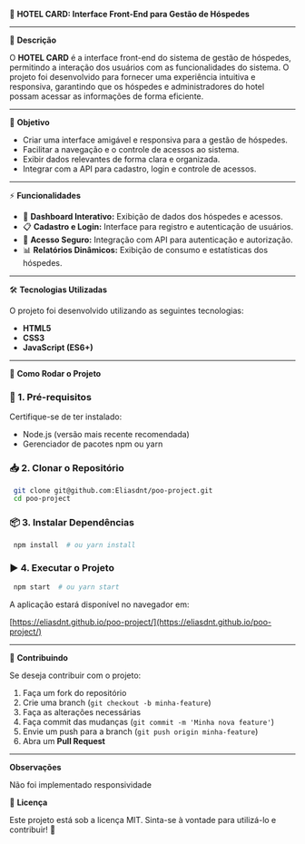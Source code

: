🎨 **HOTEL CARD: Interface Front-End para Gestão de Hóspedes**

---

📖 **Descrição**

O **HOTEL CARD** é a interface front-end do sistema de gestão de hóspedes, permitindo a interação dos usuários com as funcionalidades do sistema. O projeto foi desenvolvido para fornecer uma experiência intuitiva e responsiva, garantindo que os hóspedes e administradores do hotel possam acessar as informações de forma eficiente.

---

🎯 **Objetivo**

- Criar uma interface amigável e responsiva para a gestão de hóspedes.
- Facilitar a navegação e o controle de acessos ao sistema.
- Exibir dados relevantes de forma clara e organizada.
- Integrar com a API para cadastro, login e controle de acessos.

---

⚡ **Funcionalidades**

- 🏨 **Dashboard Interativo:** Exibição de dados dos hóspedes e acessos.
- 📋 **Cadastro e Login:** Interface para registro e autenticação de usuários.
- 🔐 **Acesso Seguro:** Integração com API para autenticação e autorização.
- 📊 **Relatórios Dinâmicos:** Exibição de consumo e estatísticas dos hóspedes.

---

🛠️ **Tecnologias Utilizadas**

O projeto foi desenvolvido utilizando as seguintes tecnologias:

- **HTML5**
- **CSS3** 
- **JavaScript (ES6+)**


---

🚀 **Como Rodar o Projeto**

### 🔧 1. Pré-requisitos

Certifique-se de ter instalado:

- Node.js (versão mais recente recomendada)
- Gerenciador de pacotes npm ou yarn

### 📥 2. Clonar o Repositório

```sh
 git clone git@github.com:Eliasdnt/poo-project.git
 cd poo-project
```

### 📦 3. Instalar Dependências

```sh
 npm install  # ou yarn install
```

### ▶️ 4. Executar o Projeto

```sh
 npm start  # ou yarn start
```

A aplicação estará disponível no navegador em:

[https://eliasdnt.github.io/poo-project/](https://eliasdnt.github.io/poo-project/)

---

🤝 **Contribuindo**

Se deseja contribuir com o projeto:

1. Faça um fork do repositório
2. Crie uma branch (`git checkout -b minha-feature`)
3. Faça as alterações necessárias
4. Faça commit das mudanças (`git commit -m 'Minha nova feature'`)
5. Envie um push para a branch (`git push origin minha-feature`)
6. Abra um **Pull Request**

---

**Observações**

Não foi implementado responsividade

📄 **Licença**

Este projeto está sob a licença MIT. Sinta-se à vontade para utilizá-lo e contribuir! 🎉




